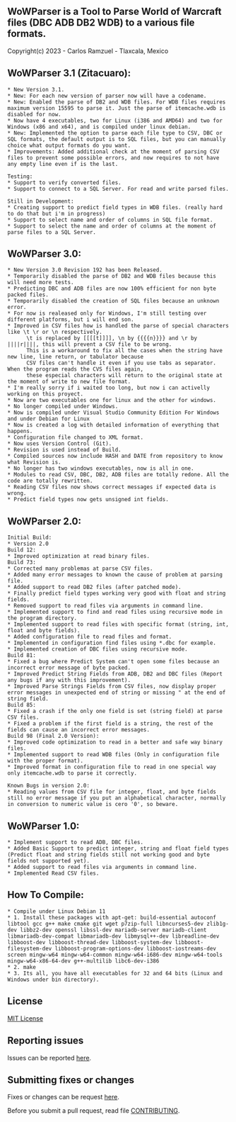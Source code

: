 ## WoWParser is a Tool to Parse World of Warcraft files (DBC ADB DB2 WDB) to a various file formats.

Copyright(c) 2023 - Carlos Ramzuel - Tlaxcala, Mexico

## WoWParser 3.1 (Zitacuaro):
    * New Version 3.1.
    * New: For each new version of parser now will have a codename.
    * New: Enabled the parse of DB2 and WDB files. For WDB files requires maximum version 15595 to parse it. Just the parse of itemcache.wdb is disabled for now.
    * Now have 4 executables, two for Linux (i386 and AMD64) and two for Windows (x86 and x64), and is compiled under linux debian.
    * New: Implemented the option to parse each file type to CSV, DBC or SQL formats, the default output is to SQL files, but you can manually choice what output formats do you want.
    * Improvements: Added additional check at the moment of parsing CSV files to prevent some possible errors, and now requires to not have any empty line even if is the last.

    Testing:
    * Support to verify converted files.
    * Support to connect to a SQL Server. For read and write parsed files.

    Still in Development:
    * Creating support to predict field types in WDB files. (really hard to do that but i'm in progress)
    * Support to select name and order of columns in SQL file format.
    * Support to select the name and order of columns at the moment of parse files to a SQL Server.

## WoWParser 3.0:
    * New Version 3.0 Revision 192 has been Released.
    * Temporarily disabled the parse of DB2 and WDB files because this will need more tests.
    * Predicting DBC and ADB files are now 100% efficient for non byte packed files.
    * Temporarily disabled the creation of SQL files because an unknown error.
    * For now is realeased only for Windows, I'm still testing over different platforms, but i will end son.
    * Improved in CSV files how is handled the parse of special characters like \t \r or \n respectively.
          \t is replaced by [[[[t]]]], \n by {{{{n}}}} and \r by ||||r||||, this will prevent a CSV file to be wrong.
          This is a workaround to fix all the cases when the string have new line, line return, or tabulator because
          CSV files can't handle it even if you use tabs as separator. When the program reads the CVS files again,
          these especial characters will return to the original state at the moment of write to new file format.
    * I'm really sorry if i waited too long, but now i can activelly working on this proyect.
    * Now are two executables one for linux and the other for windows.
    * No longer compiled under Windows.
    * Now is compiled under Visual Studio Community Edition For Windows and under Debian for Linux
    * Now is created a log with detailed information of everything that happens.
    * Configuration file changed to XML format.
    * Now uses Version Control (Git).
    * Revision is used instead of Build.
    * Compiled sources now include HASH and DATE from repository to know what Revision is.
    * No longer has two windows executables, now is all in one.
    * Modules to read CSV, DBC, DB2, ADB files are totally redone. All the code are totally rewritten.
    * Reading CSV files now shows correct messages if expected data is wrong.
    * Predict field types now gets unsigned int fields.

## WoWParser 2.0:
    Initial Build:
    * Version 2.0
    Build 12:
    * Improved optimization at read binary files.
    Build 73:
    * Corrected many problemas at parse CSV files.
    * Added many error messages to known the cause of problem at parsing file.
    * Added support to read DB2 files (after patched mode).
    * Finally predict field types working very good with float and string fields.
    * Removed support to read files via arguments in command line.
    * Implemented support to find and read files using recursive mode in the program directory.
    * Implemented support to read files with specific format (string, int, float and byte fields).
    * Added configuration file to read files and format.
    * Implemented in configuration find files using *.dbc for example.
    * Implemented creation of DBC files using recursive mode.
    Build 81:
    * Fixed a bug where Predict System can't open some files because an incorrect error message of byte packed.
    * Improved Predict String Fields from ADB, DB2 and DBC files (Report any bugs if any with this improvement).
    * Improved Parse Strings Fields from CSV files, now display proper error messages in unexpected end of string or missing " at the end of string field.
    Build 85:
    * Fixed a crash if the only one field is set (string field) at parse CSV files.
    * Fixed a problem if the first field is a string, the rest of the fields can cause an incorrect error messages.
    Build 98 (Final 2.0 Version):
    * Improved code optimization to read in a better and safe way binary files.
    * Implemented support to read WDB files (Only in configuration file with the proper format).
    * Improved format in configuration file to read in one special way only itemcache.wdb to parse it correctly.

    Known Bugs in version 2.0:
    * Reading values from CSV file for integer, float, and byte fields still no error message if you put an alphabetical character, normally in conversion to numeric value is cero '0', so beware.

## WoWParser 1.0:
    * Implement support to read ADB, DBC files.
    * Added Basic Support to predict integer, string and float field types (Predict float and string fields still not working good and byte fields not supported yet).
    * Added support to read files via arguments in command line.
    * Implemented Read CSV files.

## How To Compile:
    * Compile under Linux Debian 11
    * 1. Install these packages with apt-get: build-essential autoconf libtool gcc g++ make cmake git wget p7zip-full libncurses5-dev zlib1g-dev libbz2-dev openssl libssl-dev mariadb-server mariadb-client libmariadb-dev-compat libmariadb-dev libmysql++-dev libreadline-dev libboost-dev libboost-thread-dev libboost-system-dev libboost-filesystem-dev libboost-program-options-dev libboost-iostreams-dev screen mingw-w64 mingw-w64-common mingw-w64-i686-dev mingw-w64-tools mingw-w64-x86-64-dev g++-multilib libc6-dev-i386
    * 2. make
    * 3. Its all, you have all executables for 32 and 64 bits (Linux and Windows under bin directory).

## License

[MIT License](LICENSE)


## Reporting issues

Issues can be reported [here](https://github.com/glkrlos/wowparser/issues).

## Submitting fixes or changes

Fixes or changes can be request [here](https://github.com/glkrlos/wowparser/pulls).

Before you submit a pull request, read file [CONTRIBUTING](CONTRIBUTING.md).
